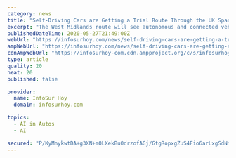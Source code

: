 ```yaml
---
category: news
title: "Self-Driving Cars are Getting a Trial Route Through the UK Spanning Over 300km"
excerpt: "The West Midlands route will see autonomous and connected vehicles pass through \"urban, rural, suburban and highway roads\" to assess their performance in real w"
publishedDateTime: 2020-05-27T21:49:00Z
webUrl: "https://infosurhoy.com/news/self-driving-cars-are-getting-a-trial-route-through-the-uk-spanning-over-300km/"
ampWebUrl: "https://infosurhoy.com/news/self-driving-cars-are-getting-a-trial-route-through-the-uk-spanning-over-300km/amp/"
cdnAmpWebUrl: "https://infosurhoy-com.cdn.ampproject.org/c/s/infosurhoy.com/news/self-driving-cars-are-getting-a-trial-route-through-the-uk-spanning-over-300km/amp/"
type: article
quality: 20
heat: 20
published: false

provider:
  name: InfoSur Hoy
  domain: infosurhoy.com

topics:
  - AI in Autos
  - AI

secured: "P/KyMnykwtDA+g3XN+mOLXekBu0drzofAGj/GtgRopxgZuS4Fio6arLxgSdNmLeVoSeuCpZsMprqiTiEGhI9gqnbPf8+XlV3V/1bUFh0fFqzQIpFmhSPpBX+eYcTDwHfho2EcaEC3b8EA2jFGj+MaKBYOIOV1TdyUdfuqrYhb1/WsnsMaOGP3wDogNp5g563byJHjZeLe13lyUauMbIa85NSoAY52VOkrtjvsT9DzuVm1EVux0zuTjAZZBCns7PnFAE+/cNgSYCGaAmCyh1Bfj3ttDtlCKDNiGl9bWHeBKcLxiZJ5/0WXjQuePEx1s6l;ncsdA0h/r1mGvI7vfs0m+g=="
---
```


